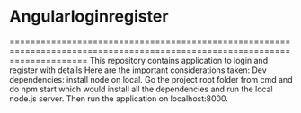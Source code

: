 # Angularloginregister
===========================================================================================================================
This repository contains application to login and register with details
Here are the important considerations taken:
Dev dependencies: install node on local.
Go the project root folder from cmd and do npm start which would install all the dependencies and run the local node.js server.
Then run the application on localhost:8000.
